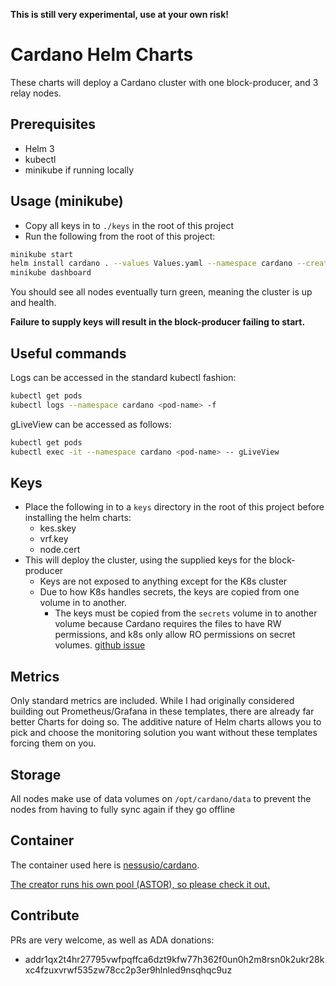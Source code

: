 **This is still very experimental, use at your own risk!**

# Cardano Helm Charts
These charts will deploy a Cardano cluster with one block-producer, and 3 relay nodes.

## Prerequisites
- Helm 3
- kubectl
- minikube if running locally

## Usage (minikube)
- Copy all keys in to `./keys` in the root of this project
- Run the following from the root of this project:
```sh
minikube start
helm install cardano . --values Values.yaml --namespace cardano --create-namespace
minikube dashboard
```
You should see all nodes eventually turn green, meaning the cluster is up and health.

**Failure to supply keys will result in the block-producer failing to start.**

## Useful commands
Logs can be accessed in the standard kubectl fashion:
```sh
kubectl get pods
kubectl logs --namespace cardano <pod-name> -f 
```

gLiveView can be accessed as follows:
```sh
kubectl get pods
kubectl exec -it --namespace cardano <pod-name> -- gLiveView
```

## Keys
- Place the following in to a `keys` directory in the root of this project before installing the helm charts:
    - kes.skey
    - vrf.key 
    - node.cert
- This will deploy the cluster, using the supplied keys for the block-producer
    - Keys are not exposed to anything except for the K8s cluster
    - Due to how K8s handles secrets, the keys are copied from one volume in to another.
        - The keys must be copied from the `secrets` volume in to another volume because Cardano requires the files to have RW permissions, and k8s only allow RO permissions on secret volumes. [github issue](https://github.com/kubernetes/kubernetes/issues/62099)

## Metrics
Only standard metrics are included. While I had originally considered building out Prometheus/Grafana in these templates, there are already far better Charts for doing so.
The additive nature of Helm charts allows you to pick and choose the monitoring solution you want without these templates forcing them on you.

## Storage
All nodes make use of data volumes on `/opt/cardano/data` to prevent the nodes from having to fully sync again if they go offline

## Container
The container used here is [nessusio/cardano](https://hub.docker.com/r/nessusio/cardano).

[The creator runs his own pool (ASTOR), so please check it out.](http://astorpool.net/)

## Contribute
PRs are very welcome, as well as ADA donations:
- addr1qx2t4hr27795vwfpqffca6dzt9kfw77h362f0un0h2m8rsn0k2ukr28kxc4fzuxvrwf535zw78cc2p3er9hlnled9nsqhqc9uz